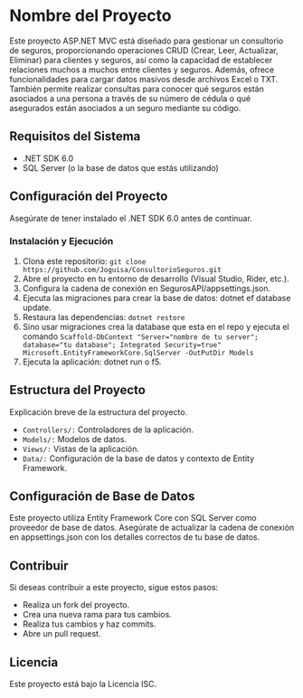 # Nombre del Proyecto

Este proyecto ASP.NET MVC está diseñado para gestionar un consultorio de seguros, proporcionando operaciones CRUD (Crear, Leer, Actualizar, Eliminar) para clientes y seguros, así como la capacidad de establecer relaciones muchos a muchos entre clientes y seguros. Además, ofrece funcionalidades para cargar datos masivos desde archivos Excel o TXT. También permite realizar consultas para conocer qué seguros están asociados a una persona a través de su número de cédula o qué asegurados están asociados a un seguro mediante su código.

## Requisitos del Sistema

- .NET SDK 6.0
- SQL Server (o la base de datos que estás utilizando)

## Configuración del Proyecto

Asegúrate de tener instalado el .NET SDK 6.0 antes de continuar.

### Instalación y Ejecución
1. Clona este repositorio: `git clone https://github.com/Joguisa/ConsultorioSeguros.git`
3. Abre el proyecto en tu entorno de desarrollo (Visual Studio, Rider, etc.).
4. Configura la cadena de conexión en SegurosAPI/appsettings.json.
5. Ejecuta las migraciones para crear la base de datos: dotnet ef database update.
6. Restaura las dependencias: `dotnet restore`
7. Sino usar migraciones crea la database que esta en el repo y ejecuta el comando `Scaffold-DbContext "Server="nombre de tu server"; database="tu database"; Integrated Security=true" Microsoft.EntityFrameworkCore.SqlServer -OutPutDir Models`
8. Ejecuta la aplicación: dotnet run o f5.
  
## Estructura del Proyecto
Explicación breve de la estructura del proyecto.

- `Controllers/:` Controladores de la aplicación.
- `Models/:` Modelos de datos.
- `Views/:` Vistas de la aplicación.
- `Data/:` Configuración de la base de datos y contexto de Entity Framework.

## Configuración de Base de Datos
Este proyecto utiliza Entity Framework Core con SQL Server como proveedor de base de datos. Asegúrate de actualizar la cadena de conexión en appsettings.json con los detalles correctos de tu base de datos.

## Contribuir
Si deseas contribuir a este proyecto, sigue estos pasos:

- Realiza un fork del proyecto.
- Crea una nueva rama para tus cambios.
- Realiza tus cambios y haz commits.
- Abre un pull request.

## Licencia
Este proyecto está bajo la Licencia ISC.


